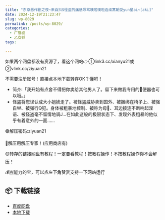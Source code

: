 ```yaml
---
title: "东京恶作剧之夜~来自抖S怪盗的痛感辱骂噢啦噢啦连续蒿朝受yun星ai~[aki]"
date: 2024-12-19T21:23:47
slug: wp-8029
permalink: /posts/wp-8029/
categories:
  - 广播剧
  - 乙女抓
tags:

---
```


如果两个网盘都没有资源了，看这个网站👉①link3.cc/xianyu21或②vlink.cc/ziyuan21

不需要注册账号！直接点本地下载转存OK？懂吧！

*   简介:「我开始有点舍不得把你卖给其他男人了。留下来做我专用的🥩便器也可以哦。」
*   怪盗将您误认成大小姐掳走了。被怪盗威胁卖到国外、被捆绑在椅子上、被强自W、被强行Q犯。身体被粗暴地控制、被称为母🐶、耳边接连不断响起淫语、被怪盗毫不留情地调J…在如此这般的极限状态下、发现外表粗暴的他似乎有着意外的一面……

🟢解压密码:ziyuan21

🔵解压用解压专家！(应用商店有)

🟡转存的链接网盘有教程！一定要看教程！按教程操作！不按教程操作你不会解压！

💰🈶能力的宝，可以点左下角赞赏支持一下网站运行

## 📦 下载链接
- [百度网盘](https://blziyuan21.com/pay-download/8029?key=7cca04fb2e&down_id=0)
- [本地下载](https://blziyuan21.com/pay-download/8029?key=7cca04fb2e&down_id=1)

